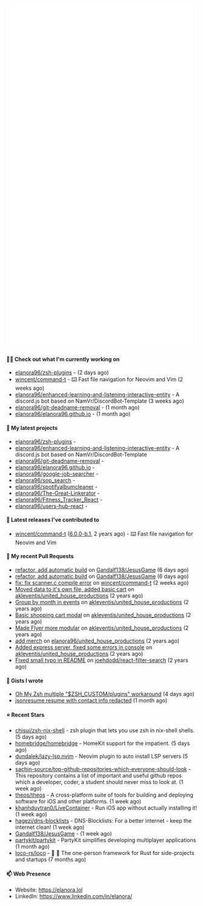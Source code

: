 <p align="center">
    <picture>
      <img alt="Metrics" src="github-metrics.svg" />
    </picture>
</p>

#### 👩‍💻 Check out what I'm currently working on

- [elanora96/zsh-plugins](https://github.com/elanora96/zsh-plugins) -  (2 days ago)
- [wincent/command-t](https://github.com/wincent/command-t) - ⌨️ Fast file navigation for Neovim and Vim (2 weeks ago)
- [elanora96/enhanced-learning-and-listening-interactive-entity](https://github.com/elanora96/enhanced-learning-and-listening-interactive-entity) - A discord.js bot based on NamVr/DiscordBot-Template (3 weeks ago)
- [elanora96/git-deadname-removal](https://github.com/elanora96/git-deadname-removal) -  (1 month ago)
- [elanora96/elanora96.github.io](https://github.com/elanora96/elanora96.github.io) -  (1 month ago)

#### 🌱 My latest projects

- [elanora96/zsh-plugins](https://github.com/elanora96/zsh-plugins) - 
- [elanora96/enhanced-learning-and-listening-interactive-entity](https://github.com/elanora96/enhanced-learning-and-listening-interactive-entity) - A discord.js bot based on NamVr/DiscordBot-Template
- [elanora96/git-deadname-removal](https://github.com/elanora96/git-deadname-removal) - 
- [elanora96/elanora96.github.io](https://github.com/elanora96/elanora96.github.io) - 
- [elanora96/google-job-searcher](https://github.com/elanora96/google-job-searcher) - 
- [elanora96/sop_search](https://github.com/elanora96/sop_search) - 
- [elanora96/spotifyalbumcleaner](https://github.com/elanora96/spotifyalbumcleaner) - 
- [elanora96/The-Great-Linkerator](https://github.com/elanora96/The-Great-Linkerator) - 
- [elanora96/Fitness_Tracker_React](https://github.com/elanora96/Fitness_Tracker_React) - 
- [elanora96/users-hub-react](https://github.com/elanora96/users-hub-react) - 

#### 🔭 Latest releases I've contributed to

- [wincent/command-t](https://github.com/wincent/command-t) ([6.0.0-b.1](https://github.com/wincent/command-t/releases/tag/6.0.0-b.1), 2 years ago) - ⌨️ Fast file navigation for Neovim and Vim

#### 🔨 My recent Pull Requests

- [refactor, add automatic build](https://github.com/Gandalf138/JesusGame/pull/2) on [Gandalf138/JesusGame](https://github.com/Gandalf138/JesusGame) (6 days ago)
- [refactor, add automatic build](https://github.com/Gandalf138/JesusGame/pull/1) on [Gandalf138/JesusGame](https://github.com/Gandalf138/JesusGame) (6 days ago)
- [fix: fix scanner.c compile error](https://github.com/wincent/command-t/pull/423) on [wincent/command-t](https://github.com/wincent/command-t) (2 weeks ago)
- [Moved data to it&#39;s own file, added basic cart](https://github.com/akleventis/united_house_productions/pull/5) on [akleventis/united_house_productions](https://github.com/akleventis/united_house_productions) (2 years ago)
- [Group by month in events](https://github.com/akleventis/united_house_productions/pull/4) on [akleventis/united_house_productions](https://github.com/akleventis/united_house_productions) (2 years ago)
- [Basic shopping cart modal](https://github.com/akleventis/united_house_productions/pull/3) on [akleventis/united_house_productions](https://github.com/akleventis/united_house_productions) (2 years ago)
- [Made Flyer more modular](https://github.com/akleventis/united_house_productions/pull/2) on [akleventis/united_house_productions](https://github.com/akleventis/united_house_productions) (2 years ago)
- [add merch](https://github.com/elanora96/united_house_productions/pull/1) on [elanora96/united_house_productions](https://github.com/elanora96/united_house_productions) (2 years ago)
- [Added express server, fixed some errors in console](https://github.com/akleventis/united_house_productions/pull/1) on [akleventis/united_house_productions](https://github.com/akleventis/united_house_productions) (2 years ago)
- [Fixed small typo in README](https://github.com/joehdodd/react-filter-search/pull/26) on [joehdodd/react-filter-search](https://github.com/joehdodd/react-filter-search) (2 years ago)

#### 📓 Gists I wrote

- [Oh My Zsh multiple &#34;$ZSH_CUSTOM/plugins&#34; workaround](https://gist.github.com/b2424fa9f70d7549fd0590c58949f686) (4 days ago)
- [jsonresume resume with contact info redacted](https://gist.github.com/f24a89e59871116e57c51869139f6276) (1 month ago)

#### ⭐ Recent Stars

- [chisui/zsh-nix-shell](https://github.com/chisui/zsh-nix-shell) - zsh plugin that lets you use zsh in nix-shell shells. (5 days ago)
- [homebridge/homebridge](https://github.com/homebridge/homebridge) - HomeKit support for the impatient. (5 days ago)
- [dundalek/lazy-lsp.nvim](https://github.com/dundalek/lazy-lsp.nvim) - Neovim plugin to auto install LSP servers (5 days ago)
- [sachin-source/top-github-repositories-which-everyone-should-look](https://github.com/sachin-source/top-github-repositories-which-everyone-should-look) - This repository contains a list of important and useful github repos which a developer, coder, a student should never miss to look at. (1 week ago)
- [theos/theos](https://github.com/theos/theos) - A cross-platform suite of tools for building and deploying software for iOS and other platforms. (1 week ago)
- [khanhduytran0/LiveContainer](https://github.com/khanhduytran0/LiveContainer) - Run iOS app without actually installing it! (1 week ago)
- [hagezi/dns-blocklists](https://github.com/hagezi/dns-blocklists) - DNS-Blocklists: For a better internet - keep the internet clean! (1 week ago)
- [Gandalf138/JesusGame](https://github.com/Gandalf138/JesusGame) -  (1 week ago)
- [partykit/partykit](https://github.com/partykit/partykit) - PartyKit simplifies developing multiplayer applications (1 month ago)
- [loco-rs/loco](https://github.com/loco-rs/loco) - 🚂 🦀 The one-person framework for Rust for side-projects and startups (7 months ago)

#### 📫 Web Presence

- Website: https://elanora.lol
- LinkedIn: https://www.linkedin.com/in/elanora/
